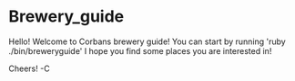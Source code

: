 # Brewery_guide

Hello! Welcome to Corbans brewery guide!  You can start by running 'ruby ./bin/breweryguide'
I hope you find some places you are interested in!

Cheers!
-C